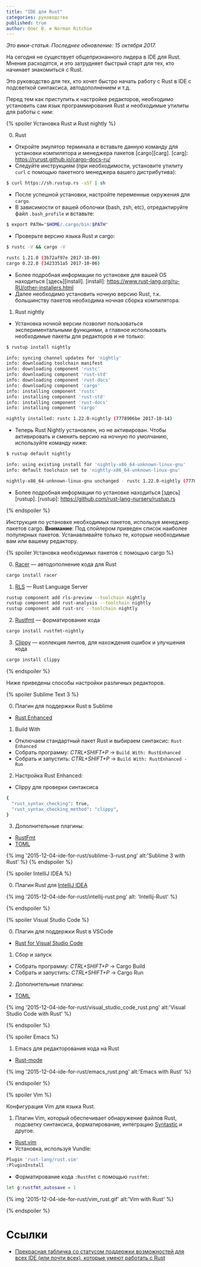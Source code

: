```yaml
---
title: "IDE для Rust"
categories: руководства
published: true
author: Олег В. и Norman Ritchie
---
```


_Это вики-статья. Последнее обновление: 15 октября 2017._

На сегодня не существует общепризнанного лидера в IDE для Rust. Мнения
расходятся, и это затрудняет быстрый старт для тех, кто начинает
знакомиться с Rust.

Это руководство для тех, кто хочет быстро начать работу с Rust в IDE с
подсветкой синтаксиса, автодополнением и т.д.

Перед тем как приступить к настройке редакторов, необходимо установить сам язык программирования Rust и необходимые утилиты для работы с ним:

{% spoiler Установка Rust и Rust nightly %}

0. Rust
  * Откройте эмулятор терминала и вставьте данную команду для установки компилятора 
  и менеджера пакетов [cargo][carg].
  [carg]: https://rurust.github.io/cargo-docs-ru/
  * Следуйте инструкциям (при необходимости, установите утилиту `curl` с помощью пакетного менеджера вашего дистрибутива):
  ```bash
  $ curl https://sh.rustup.rs -sSf | sh
  ```
  * После успешной установки, настройте переменные окружения для `cargo`.
  * В зависимости от вашей оболочки (bash, zsh, etc), отредактируйте файл `.bash_profile` и вставьте:
  ```bash
  $ export PATH="$HOME/.cargo/bin:$PATH"
  ```
  * Проверьте версию языка Rust и cargo:
  ```bash
  $ rustc -V && cargo -V

  rustc 1.21.0 (3b72af97e 2017-10-09)
  cargo 0.22.0 (3423351a5 2017-10-06)
  ```
  * Более подробная информации по установке для вашей OS находиться [здесь][install].
  [install]: https://www.rust-lang.org/ru-RU/other-installers.html
  * Далее необходимо установить ночную версию Rust, т.к. большинству пакетов необходима ночная сборка компилятора.

1. Rust nightly
  * Установка ночной версии позволит пользоваться экспериментальными функциями, а главное использовать необходимые пакеты для редакторов и не только:
  ```bash
  $ rustup install nightly

  info: syncing channel updates for 'nightly'
  info: downloading toolchain manifest
  info: downloading component 'rustc'
  info: downloading component 'rust-std'
  info: downloading component 'rust-docs'
  info: downloading component 'cargo'
  info: installing component 'rustc'
  info: installing component 'rust-std'
  info: installing component 'rust-docs'
  info: installing component 'cargo'

  nightly installed: rustc 1.22.0-nightly (7778906be 2017-10-14)
  ```
  * Теперь Rust Nightly установлен, но не активирован. Чтобы активировать и сменить версию на ночную по умолчанию, используйте команду ниже:
  ```bash
  $ rustup default nightly

  info: using existing install for 'nightly-x86_64-unknown-linux-gnu'
  info: default toolchain set to 'nightly-x86_64-unknown-linux-gnu'

  nightly-x86_64-unknown-linux-gnu unchanged - rustc 1.22.0-nightly (7778906be 2017-10-14)
  ``` 
  * Более подробная информации по установке находиться [здесь][rustup].
  [rustup]: https://github.com/rust-lang-nursery/rustup.rs

{% endspoiler %}

Инструкция по установке необходимых пакетов, используя менеджер пакетов cargo.
**Внимание**: Под спойлером приведен список наиболее популярных пакетов.
Устанавливайте только те, которые необходимые вам или вашему редактору.

{% spoiler Установка необходимых пакетов с помощью cargo %}

0. [Racer](https://github.com/racer-rust/racer) — автодополнение кода для Rust
```bash
cargo install racer
```
1. [RLS](https://github.com/rust-lang-nursery/rls) — Rust Language Server
```bash
rustup component add rls-preview --toolchain nightly
rustup component add rust-analysis --toolchain nightly
rustup component add rust-src --toolchain nightly
```
2. [Rustfmt](https://github.com/rust-lang-nursery/rustfmt) — форматирование кода
```bash
cargo install rustfmt-nightly
```
3. [Clippy](https://github.com/rust-lang-nursery/rust-clippy) — коллекция линтов, для нахождения ошибок и улучшения кода
```bash
cargo install clippy
```

{% endspoiler %}


Ниже приведены способы настройки различных редакторов.

{% spoiler Sublime Text 3 %}

0. Плагин для поддержки Rust в Sublime
  * [Rust Enhanced](https://packagecontrol.io/packages/Rust%20Enhanced)
1. Build With
  * Отключаем стандартный пакет Rust и выбираем синтаксис: ```Rust Enhanced```
  * Собрать программу: _CTRL+SHIFT+P_ -> ```Build With: RustEnhanced```
  * Собрать и запустить: _CTRL+SHIFT+P_ -> ```Build With: RustEnhanced - Run```
2. Настройка Rust Enhanced:
  * Clippy для проверки синтаксиса
```bash
{
  "rust_syntax_checking": true,
  "rust_syntax_checking_method": "clippy",
}
```
3. Дополнительные плагины:
  * [RustFmt](https://packagecontrol.io/packages/RustFmt)
  * [TOML](https://packagecontrol.io/packages/TOML)

{% img '2015-12-04-ide-for-rust/sublime-3-rust.png' alt:'Sublime 3 with Rust' %}
{% endspoiler %}

{% spoiler IntelliJ IDEA %}

0. Плагин Rust для [IntelliJ IDEA](https://intellij-rust.github.io/)

{% img '2015-12-04-ide-for-rust/intellij-rust.png' alt: 'Intellij-Rust' %} 

{% endspoiler %}

{% spoiler Visual Studio Code %}

0. Плагин для поддержки Rust в VSCode
  * [Rust for Visual Studio Code](https://marketplace.visualstudio.com/items?itemName=rust-lang.rust)
1. Сбор и запуск
  * Собрать программу: _CTRL+SHIFT+P_ -> Cargo Build
  * Собрать и запустить: _CTRL+SHIFT+P_ -> Cargo Run
2. Дополнительные плагины:
  * [TOML](https://marketplace.visualstudio.com/items?itemName=bungcip.better-toml)

{% img '2015-12-04-ide-for-rust/visual_studio_code_rust.png' alt:'Visual Studio Code with Rust' %}

{% endspoiler %}

<!--cut-->

{% spoiler Emacs %}

1. Emacs для редакторования кода на Rust
  * [Rust-mode](https://github.com/rust-lang/rust-mode)

{% img '2015-12-04-ide-for-rust/emacs_rust.png' alt:'Emacs with Rust' %}

{% endspoiler %}

{% spoiler Vim %}

Конфигурация Vim для языка Rust.

1. Плагин Vim, который обеспечивает обнаружение файлов Rust, подсветку синтаксиса, форматирование, интеграцию [Syntastic](https://github.com/vim-syntastic/syntastic) и другое.
  * [Rust.vim](https://github.com/rust-lang/rust.vim)
  * Установка, используя Vundle:
```bash
Plugin 'rust-lang/rust.vim'
:PluginInstall
```
  * Форматирование кода `:RustFmt` с помощью `rustfmt`:
```bash
let g:rustfmt_autosave = 1
```

{% img '2015-12-04-ide-for-rust/vim_rust.gif' alt:'Vim with Rust' %}

{% endspoiler %}

# Ссылки
* [Прекрасная табличка со статусом поддержки возможностей для всех IDE (или почти всех), которые умеют работать с Rust](http://areweideyet.com/)
